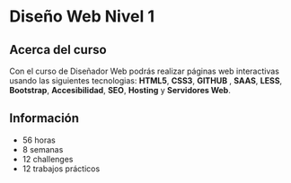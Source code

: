 # Diseño Web Nivel 1

## Acerca del curso

Con el curso de Diseñador Web podrás realizar páginas web interactivas usando las siguientes tecnologias: **HTML5**, **CSS3**, **GITHUB** , **SAAS**, **LESS**, **Bootstrap**, **Accesibilidad**, **SEO**, **Hosting** y **Servidores Web**.


## Información

* 56 horas
* 8 semanas
* 12 challenges
* 12 trabajos prácticos
